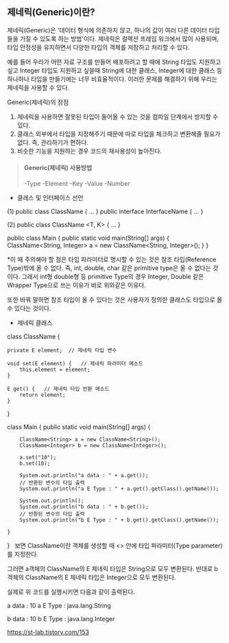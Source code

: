 
## 제네릭(Generic)이란?

제네릭(Generic)은 '데이터 형식에 의존하지 않고, 하나의 값이 여러 다른 데이터 타입들을 가질 수 있도록 하는 방법'이다.
제네릭은 컬렉션 프레임 워크에서 많이 사용되며, 타입 안정성을 유지하면서 다양한 타입의 객체를 저장하고 처리할 수 있다.

예를 들어 우리가 어떤 자료 구조를 만들어 배포하려고 할 때에 String 타입도 지원하고 싶고 Integer 타입도 지원하고 싶을때
String에 대한 클래스, Integer에 대한 클래스 등 하나하나 타입을 만들기에는 너무 비효율적이다.
이러한 문제를 해결하기 위해 우리는 제네릭을 사용할 수 있다.


Generic(제네릭)의 장점

1. 제네릭을 사용하면 잘못된 타입이 들어올 수 있는 것을 컴파일 단계에서 방지할 수 있다.
2. 클래스 외부에서 타입을 지정해주기 때문에 따로 타입을 체크하고 변환해줄 필요가 없다. 즉, 관리하기가 편하다.
3. 비슷한 기능을 지원하는 경우 코드의 재사용성이 높아진다.


> #### Generic(제네릭) 사용방법
> <T>-Type
> <E>-Element
> <K>-Key
> <V>-Value
> <N>-Number


- 클래스 및 인터페이스 선언

(1)
public class ClassName <T> { ... }
public interface InterfaceName <T> { ... }

(2)
public class ClassName <T, K> { ... }
 
public class Main {
	public static void main(String[] args) {
		ClassName<String, Integer> a = new ClassName<String, Integer>();
	}
}

*이 때 주의해야 할 점은 타입 파라미터로 명시할 수 있는 것은 참조 타입(Reference Type)밖에 올 수 없다. 
즉, int, double, char 같은 primitive type은 올 수 없다는 것이다. 
그래서 int형 double형 등 primitive Type의 경우 Integer, Double 같은 Wrapper Type으로 쓰는 이유가 바로 위와같은 이유다.

또한 바꿔 말하면 참조 타입이 올 수 있다는 것은 사용자가 정의한 클래스도 타입으로 올 수 있다는 것이다.


- 제네릭 클래스

class ClassName<E> {
	
	private E element;	// 제네릭 타입 변수
	
	void set(E element) {	// 제네릭 파라미터 메소드
		this.element = element;
	}
	
	E get() {	// 제네릭 타입 반환 메소드
		return element;
	}
	
}
 
class Main {
	public static void main(String[] args) {
		
		ClassName<String> a = new ClassName<String>();
		ClassName<Integer> b = new ClassName<Integer>();
		
		a.set("10");
		b.set(10);
	
		System.out.println("a data : " + a.get());
		// 반환된 변수의 타입 출력 
		System.out.println("a E Type : " + a.get().getClass().getName());
		
		System.out.println();
		System.out.println("b data : " + b.get());
		// 반환된 변수의 타입 출력 
		System.out.println("b E Type : " + b.get().getClass().getName());
		
	}
}
 
보면 ClassName이란 객체를 생성할 때 <> 안에 타입 파라미터(Type parameter)를 지정한다.
 
그러면 a객체의 ClassName의 E 제네릭 타입은 String으로 모두 변환된다.
반대로 b객체의 ClassName의 E 제네릭 타입은 Integer으로 모두 변환된다.
 
실제로 위 코드를 실행시키면 다음과 같이 출력된다.

a data : 10
a E Type : java.lang.String

b data : 10
b E Type : java.lang.Integer



https://st-lab.tistory.com/153
